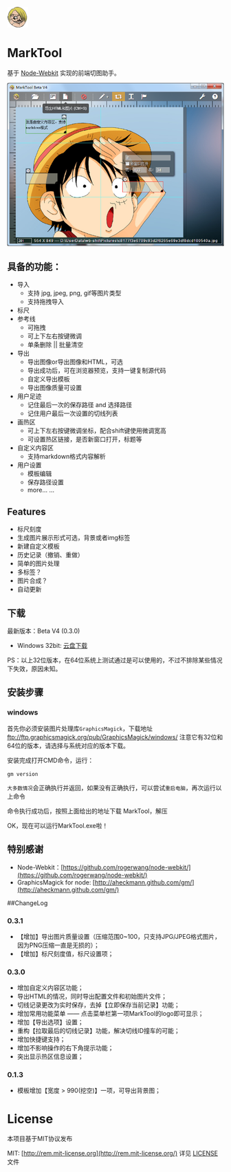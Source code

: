 ![MarkTool](img/mass.png)

MarkTool
==============

基于 [Node-Webkit](https://github.com/rogerwang/node-webkit/) 实现的前端切图助手。

![MarkTool](test/z.png)

## 具备的功能：

- 导入
	* 支持 jpg, jpeg, png, gif等图片类型
    * 支持拖拽导入
- 标尺
- 参考线
	* 可拖拽
    * 可上下左右按键微调
    * 单条删除 || 批量清空
- 导出
	* 导出图像or导出图像和HTML，可选
    * 导出成功后，可在浏览器预览，支持一键复制源代码
    * 自定义导出模板
    * 导出图像质量可设置
- 用户足迹
	* 记住最后一次的保存路径 and 选择路径
    * 记住用户最后一次设置的切线列表
- 画热区
    * 可上下左右按键微调坐标，配合shift键使用微调宽高
    * 可设置热区链接，是否新窗口打开，标题等
- 自定义内容区
    * 支持markdown格式内容解析
- 用户设置
	* 模板编辑
    * 保存路径设置
    * more... ...

## Features
- 标尺刻度
- 生成图片展示形式可选，背景或者img标签
- 新建自定义模板
- 历史记录（撤销、重做）
- 简单的图片处理
- 多标签？
- 图片合成？
- 自动更新

## 下载
最新版本：Beta V4 (0.3.0)

* Windows 32bit: [云盘下载](http://yunpan.cn/QbRQ2IjcZmxSQ)

PS：以上32位版本，在64位系统上测试通过是可以使用的，不过不排除某些情况下失效，原因未知。

## 安装步骤

### windows
首先你必须安装图片处理库`GraphicsMagick`，下载地址 ftp://ftp.graphicsmagick.org/pub/GraphicsMagick/windows/ 注意它有32位和64位的版本，请选择与系统对应的版本下载。

安装完成打开CMD命令，运行：
```
gm version
```

`大多数情况`会正确执行并返回，如果没有正确执行，可以尝试`重启电脑`，再次运行以上命令

命令执行成功后，按照上面给出的地址下载 MarkTool，解压

OK，现在可以运行MarkTool.exe啦！

## 特别感谢
- Node-Webkit：[https://github.com/rogerwang/node-webkit/](https://github.com/rogerwang/node-webkit/)
- GraphicsMagick for node: [http://aheckmann.github.com/gm/](http://aheckmann.github.com/gm/)

##ChangeLog
### 0.3.1
- 【增加】导出图片质量设置（压缩范围0~100，只支持JPG/JPEG格式图片，因为PNG压缩一直是无损的）；
- 【增加】标尺刻度值，标尺设置项；

### 0.3.0
- 增加自定义内容区功能；
- 导出HTML的情况，同时导出配置文件和初始图片文件；
- 切线记录更改为实时保存，去掉【立即保存当前记录】功能；
- 增加常用功能菜单 —— 点击菜单栏第一项MarkTool的logo即可显示；
- 增加【导出选项】设置；
- 重构【拉取最后的切线记录】功能，解决切线ID撞车的可能；
- 增加快捷键支持；
- 增加不影响操作的右下角提示功能；
- 突出显示热区信息设置；

### 0.1.3
- 模板增加【宽度 > 990(挖空)】一项，可导出背景图；

# License
本项目基于MIT协议发布

MIT: [http://rem.mit-license.org](http://rem.mit-license.org/) 详见 [LICENSE](/LICENSE) 文件
